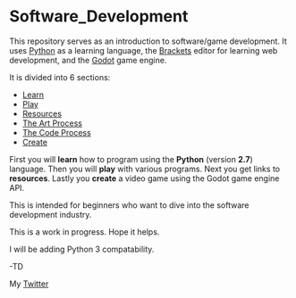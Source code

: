 # Software_Development
This repository serves as an introduction to software/game development.
It uses [Python](https://www.python.org) as a learning language, the [Brackets](http://brackets.io) editor for learning web development, and the [Godot](http://www.godotengine.org/wp/) game engine.

It is divided into 6 sections:

- [Learn](https://github.com/TutorialDoctor/Software_Development/blob/master/1%20Learn.md)
- [Play](https://github.com/TutorialDoctor/Software_Development/blob/master/2%20Play.md)
- [Resources](https://github.com/TutorialDoctor/Software_Development/blob/master/3%20Resources.md)
- [The Art Process](https://github.com/TutorialDoctor/Software_Development/blob/master/4%20Art%20Process.md)
- [The Code Process](https://github.com/TutorialDoctor/Software_Development/blob/master/5%20Code%20Process.md)
- [Create](https://github.com/TutorialDoctor/Software_Development/blob/master/6%20Create.md)

First you will **learn** how to program using the **Python** (version **2.7**) language. Then you will **play** with various programs. Next you get links to **resources**. Lastly you **create** a video game using the Godot game engine API.

This is intended for beginners who want to dive into the software development industry.

This is a work in progress. Hope it helps.

I will be adding Python 3 compatability. 

-TD

My [Twitter](https://twitter.com/TutorialDoctor)

